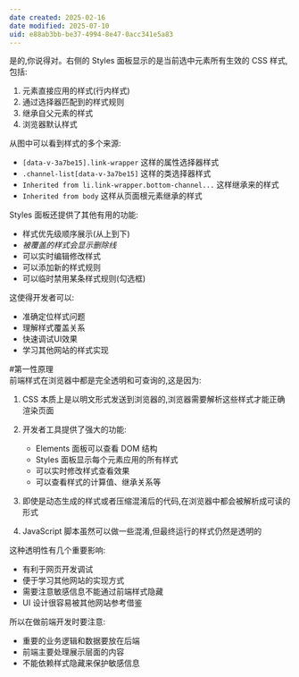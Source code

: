 ```yaml
---
date created: 2025-02-16
date modified: 2025-07-10
uid: e88ab3bb-be37-4994-8e47-0acc341e5a83
---
```


是的,你说得对。右侧的 Styles 面板显示的是当前选中元素所有生效的 CSS 样式,包括:

1. 元素直接应用的样式(行内样式)
2. 通过选择器匹配到的样式规则
3. 继承自父元素的样式
4. 浏览器默认样式

从图中可以看到样式的多个来源:

- `[data-v-3a7be15].link-wrapper` 这样的属性选择器样式
- `.channel-list[data-v-3a7be15]` 这样的类选择器样式
- `Inherited from li.link-wrapper.bottom-channel...` 这样继承来的样式
- `Inherited from body` 这样从页面根元素继承的样式

Styles 面板还提供了其他有用的功能:

- 样式优先级顺序展示(从上到下)
- *被覆盖的样式会显示删除线*
- 可以实时编辑修改样式
- 可以添加新的样式规则
- 可以临时禁用某条样式规则(勾选框)

这使得开发者可以:

- 准确定位样式问题
- 理解样式覆盖关系
- 快速调试UI效果
- 学习其他网站的样式实现

#第一性原理  
前端样式在浏览器中都是完全透明和可查询的,这是因为:

1. CSS 本质上是以明文形式发送到浏览器的,浏览器需要解析这些样式才能正确渲染页面
2. 开发者工具提供了强大的功能:
   - Elements 面板可以查看 DOM 结构
   - Styles 面板显示每个元素应用的所有样式
   - 可以实时修改样式查看效果
   - 可以查看样式的计算值、继承关系等

3. 即使是动态生成的样式或者压缩混淆后的代码,在浏览器中都会被解析成可读的形式
4. JavaScript 脚本虽然可以做一些混淆,但最终运行的样式仍然是透明的

这种透明性有几个重要影响:

- 有利于网页开发调试
- 便于学习其他网站的实现方式
- 需要注意敏感信息不能通过前端样式隐藏
- UI 设计很容易被其他网站参考借鉴

所以在做前端开发时要注意:

- 重要的业务逻辑和数据要放在后端
- 前端主要处理展示层面的内容
- 不能依赖样式隐藏来保护敏感信息
